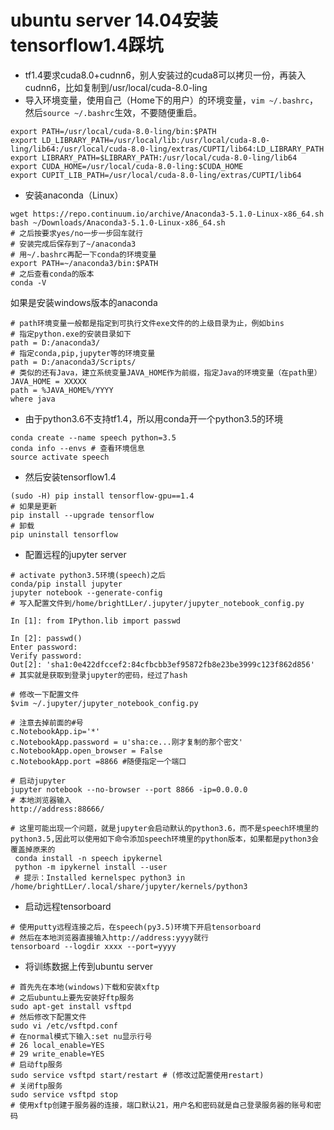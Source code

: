 ﻿# ubuntu server 14.04安装tensorflow1.4踩坑

+ tf1.4要求cuda8.0+cudnn6，别人安装过的cuda8可以拷贝一份，再装入cudnn6，比如复制到/usr/local/cuda-8.0-ling
+ 导入环境变量，使用自己（Home下的用户）的环境变量，`vim ~/.bashrc`，然后`source ~/.bashrc`生效，不要随便重启。

```
export PATH=/usr/local/cuda-8.0-ling/bin:$PATH
export LD_LIBRARY_PATH=/usr/local/lib:/usr/local/cuda-8.0-ling/lib64:/usr/local/cuda-8.0-ling/extras/CUPTI/lib64:LD_LIBRARY_PATH
export LIBRARY_PATH=$LIBRARY_PATH:/usr/local/cuda-8.0-ling/lib64
export CUDA_HOME=/usr/local/cuda-8.0-ling:$CUDA_HOME
export CUPIT_LIB_PATH=/usr/local/cuda-8.0-ling/extras/CUPTI/lib64
```
+ 安装anaconda（Linux）
```
wget https://repo.continuum.io/archive/Anaconda3-5.1.0-Linux-x86_64.sh
bash ~/Downloads/Anaconda3-5.1.0-Linux-x86_64.sh
# 之后按要求yes/no一步一步回车就行
# 安装完成后保存到了~/anaconda3
# 用~/.bashrc再配一下conda的环境变量
export PATH=~/anaconda3/bin:$PATH
# 之后查看conda的版本
conda -V
```
如果是安装windows版本的anaconda
```
# path环境变量一般都是指定到可执行文件exe文件的的上级目录为止，例如bins
# 指定python.exe的安装目录如下
path = D:/anaconda3/
# 指定conda,pip,jupyter等的环境变量
path = D:/anaconda3/Scripts/
# 类似的还有Java，建立系统变量JAVA_HOME作为前缀，指定Java的环境变量（在path里）
JAVA_HOME = XXXXX
path = %JAVA_HOME%/YYYY
where java
```
+ 由于python3.6不支持tf1.4，所以用conda开一个python3.5的环境
```
conda create --name speech python=3.5
conda info --envs # 查看环境信息
source activate speech
```
+ 然后安装tensorflow1.4
```
(sudo -H) pip install tensorflow-gpu==1.4
# 如果是更新
pip install --upgrade tensorflow
# 卸载
pip uninstall tensorflow
```
+ 配置远程的jupyter server
```
# activate python3.5环境(speech)之后
conda/pip install jupyter
jupyter notebook --generate-config
# 写入配置文件到/home/brightLLer/.jupyter/jupyter_notebook_config.py
```
```
In [1]: from IPython.lib import passwd

In [2]: passwd()
Enter password: 
Verify password: 
Out[2]: 'sha1:0e422dfccef2:84cfbcbb3ef95872fb8e23be3999c123f862d856' 
# 其实就是获取到登录jupyter的密码，经过了hash
```
```
# 修改一下配置文件
$vim ~/.jupyter/jupyter_notebook_config.py 
```
```
# 注意去掉前面的#号
c.NotebookApp.ip='*'
c.NotebookApp.password = u'sha:ce...刚才复制的那个密文'
c.NotebookApp.open_browser = False
c.NotebookApp.port =8866 #随便指定一个端口
```
```
# 启动jupyter
jupyter notebook --no-browser --port 8866 -ip=0.0.0.0
# 本地浏览器输入
http://address:88666/
```
```
# 这里可能出现一个问题，就是jupyter会启动默认的python3.6，而不是speech环境里的python3.5,因此可以使用如下命令添加speech环境里的python版本，如果都是python3会覆盖掉原来的
 conda install -n speech ipykernel
 python -m ipykernel install --user
 # 提示：Installed kernelspec python3 in /home/brightLLer/.local/share/jupyter/kernels/python3
```
+ 启动远程tensorboard
```
# 使用putty远程连接之后，在speech(py3.5)环境下开启tensorboard
# 然后在本地浏览器直接输入http://address:yyyy就行
tensorboard --logdir xxxx --port=yyyy
```
+ 将训练数据上传到ubuntu server
```
# 首先先在本地(windows)下载和安装xftp
# 之后ubuntu上要先安装好ftp服务
sudo apt-get install vsftpd
# 然后修改下配置文件
sudo vi /etc/vsftpd.conf
# 在normal模式下输入:set nu显示行号
# 26 local_enable=YES
# 29 write_enable=YES
# 启动ftp服务
sudo service vsftpd start/restart # (修改过配置使用restart)
# 关闭ftp服务
sudo service vsftpd stop
# 使用xftp创建于服务器的连接，端口默认21，用户名和密码就是自己登录服务器的账号和密码
```

